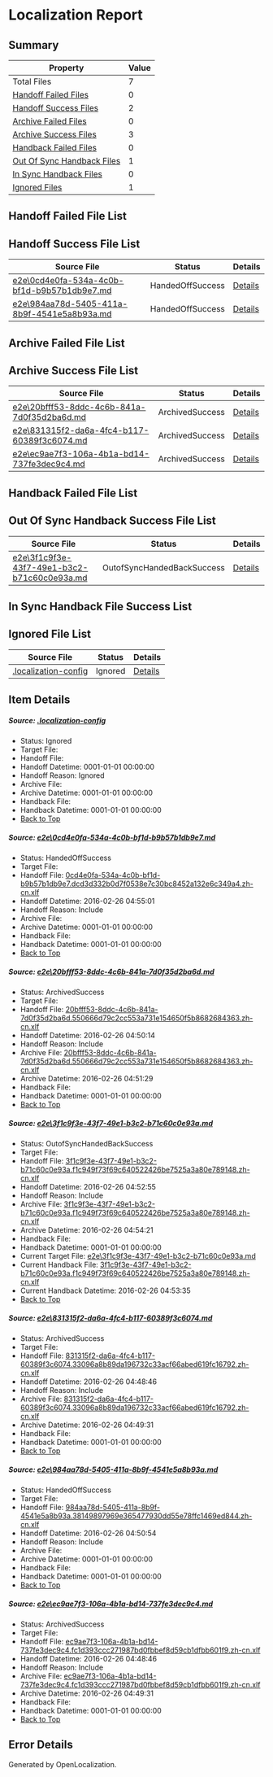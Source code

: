 # <a name='report-top'></a> Localization Report

## Summary
 Property | Value 
 -------- | ----- 
 Total Files | 7
[ Handoff Failed Files ](#handoff-failed-list)| 0
[ Handoff Success Files ](#handoff-success-list)| 2
[ Archive Failed Files ](#archive-failed-list)| 0
[ Archive Success Files ](#archive-success-list)| 3
[ Handback Failed Files ](#handback-failed-list)| 0
[ Out Of Sync Handback Files ](#outofsync-handback-success-list)| 1
[ In Sync Handback Files ](#insync-handback-success-list)| 0
[ Ignored Files ](#ignored-list)| 1

## <a name='handoff-failed-list'></a> Handoff Failed File List

## <a name='handoff-success-list'></a> Handoff Success File List
 Source File | Status | Details 
 ----------- | ------ | ------- 
 [e2e\0cd4e0fa-534a-4c0b-bf1d-b9b57b1db9e7.md](https://github.com/OpenLocalizationTest/oltest/blob/cc4ce31fe97c6f00d5b2256aea9daafee7f61038/e2e/0cd4e0fa-534a-4c0b-bf1d-b9b57b1db9e7.md) | HandedOffSuccess | [Details](#6cd8f05545779b43d85a9eadf1cc056e9c847d931)
 [e2e\984aa78d-5405-411a-8b9f-4541e5a8b93a.md](https://github.com/OpenLocalizationTest/oltest/blob/194ec55d33c94f4d591d75bbcd2c5146b4ebc0e9/e2e/984aa78d-5405-411a-8b9f-4541e5a8b93a.md) | HandedOffSuccess | [Details](#71d21795a6241b3bd662a625de147198659499f85)

## <a name='archive-failed-list'></a> Archive Failed File List

## <a name='archive-success-list'></a> Archive Success File List
 Source File | Status | Details 
 ----------- | ------ | ------- 
 [e2e\20bfff53-8ddc-4c6b-841a-7d0f35d2ba6d.md](https://github.com/OpenLocalizationTest/oltest/blob/7c3ff5a4792aea27063cc1ec5c2bd5da775ae051/e2e/20bfff53-8ddc-4c6b-841a-7d0f35d2ba6d.md) | ArchivedSuccess | [Details](#db3a4299e925d4cf29a52d92fcc7de8d54e660672)
 [e2e\831315f2-da6a-4fc4-b117-60389f3c6074.md](https://github.com/OpenLocalizationTest/oltest/blob/2383b328c80f92809e3a02927ffa26cd4f4610c3/e2e/831315f2-da6a-4fc4-b117-60389f3c6074.md) | ArchivedSuccess | [Details](#82fc3c310587e4b104fb0bc59ae8b211801e46be4)
 [e2e\ec9ae7f3-106a-4b1a-bd14-737fe3dec9c4.md](https://github.com/OpenLocalizationTest/oltest/blob/2383b328c80f92809e3a02927ffa26cd4f4610c3/e2e/ec9ae7f3-106a-4b1a-bd14-737fe3dec9c4.md) | ArchivedSuccess | [Details](#5712c8b572bc4a6bd5ed040262a40544b9b82f366)

## <a name='handback-failed-list'></a> Handback Failed File List

## <a name='outofsync-handback-success-list'></a> Out Of Sync Handback Success File List
 Source File | Status | Details 
 ----------- | ------ | ------- 
 [e2e\3f1c9f3e-43f7-49e1-b3c2-b71c60c0e93a.md](https://github.com/OpenLocalizationTest/oltest/blob/fb5bdc908963c21d8f58d0a2f068e664c4bf375a/e2e/3f1c9f3e-43f7-49e1-b3c2-b71c60c0e93a.md) | OutofSyncHandedBackSuccess | [Details](#b7072175e8d235ec387580453426b0af552bb5653)

## <a name='insync-handback-success-list'></a> In Sync Handback File Success List

## <a name='ignored-list'></a> Ignored File List
 Source File | Status | Details 
 ----------- | ------ | ------- 
 [.localization-config](https://github.com/OpenLocalizationTest/oltest/blob/cc4ce31fe97c6f00d5b2256aea9daafee7f61038/.localization-config) | Ignored | [Details](#66aca4b1c2f43b14ec41e0e427345df94af1d5e10)

## Item Details
##### <a name='66aca4b1c2f43b14ec41e0e427345df94af1d5e10'></a> Source: [.localization-config](https://github.com/OpenLocalizationTest/oltest/blob/cc4ce31fe97c6f00d5b2256aea9daafee7f61038/.localization-config)
* Status: Ignored
* Target File: 
* Handoff File: 
* Handoff Datetime: 0001-01-01 00:00:00
* Handoff Reason: Ignored
* Archive File: 
* Archive Datetime: 0001-01-01 00:00:00
* Handback File: 
* Handback Datetime: 0001-01-01 00:00:00
* [Back to Top](#report-top)

##### <a name='6cd8f05545779b43d85a9eadf1cc056e9c847d931'></a> Source: [e2e\0cd4e0fa-534a-4c0b-bf1d-b9b57b1db9e7.md](https://github.com/OpenLocalizationTest/oltest/blob/cc4ce31fe97c6f00d5b2256aea9daafee7f61038/e2e/0cd4e0fa-534a-4c0b-bf1d-b9b57b1db9e7.md)
* Status: HandedOffSuccess
* Target File: 
* Handoff File: [0cd4e0fa-534a-4c0b-bf1d-b9b57b1db9e7.dcd3d332b0d7f0538e7c30bc8452a132e6c349a4.zh-cn.xlf](https://github.com/OpenLocalizationTestOrg/olhandoff/blob/51b7422c9f69447440c142408cbb73cdb03b8812/ol-handoff/OpenLocalizationTestOrg/oltest.zh-cn/terryjin/ht/0cd4e0fa-534a-4c0b-bf1d-b9b57b1db9e7.dcd3d332b0d7f0538e7c30bc8452a132e6c349a4.zh-cn.xlf)
* Handoff Datetime: 2016-02-26 04:55:01
* Handoff Reason: Include
* Archive File: 
* Archive Datetime: 0001-01-01 00:00:00
* Handback File: 
* Handback Datetime: 0001-01-01 00:00:00
* [Back to Top](#report-top)

##### <a name='db3a4299e925d4cf29a52d92fcc7de8d54e660672'></a> Source: [e2e\20bfff53-8ddc-4c6b-841a-7d0f35d2ba6d.md](https://github.com/OpenLocalizationTest/oltest/blob/7c3ff5a4792aea27063cc1ec5c2bd5da775ae051/e2e/20bfff53-8ddc-4c6b-841a-7d0f35d2ba6d.md)
* Status: ArchivedSuccess
* Target File: 
* Handoff File: [20bfff53-8ddc-4c6b-841a-7d0f35d2ba6d.550666d79c2cc553a731e154650f5b8682684363.zh-cn.xlf](https://github.com/OpenLocalizationTestOrg/olhandoff/blob/b2a8c969f40bb19acfc1e2357b28af3b468f92ad/ol-handoff/OpenLocalizationTestOrg/oltest.zh-cn/terryjin/ht/20bfff53-8ddc-4c6b-841a-7d0f35d2ba6d.550666d79c2cc553a731e154650f5b8682684363.zh-cn.xlf)
* Handoff Datetime: 2016-02-26 04:50:14
* Handoff Reason: Include
* Archive File: [20bfff53-8ddc-4c6b-841a-7d0f35d2ba6d.550666d79c2cc553a731e154650f5b8682684363.zh-cn.xlf](https://github.com/OpenLocalizationTestOrg/olhandoff/blob/bff444c22e1f2eb019aac046a361561f07835f01/ol-handoff/OpenLocalizationTestOrg/oltest.zh-cn/terryjin/ht/archive/20bfff53-8ddc-4c6b-841a-7d0f35d2ba6d.550666d79c2cc553a731e154650f5b8682684363.zh-cn.xlf)
* Archive Datetime: 2016-02-26 04:51:29
* Handback File: 
* Handback Datetime: 0001-01-01 00:00:00
* [Back to Top](#report-top)

##### <a name='b7072175e8d235ec387580453426b0af552bb5653'></a> Source: [e2e\3f1c9f3e-43f7-49e1-b3c2-b71c60c0e93a.md](https://github.com/OpenLocalizationTest/oltest/blob/fb5bdc908963c21d8f58d0a2f068e664c4bf375a/e2e/3f1c9f3e-43f7-49e1-b3c2-b71c60c0e93a.md)
* Status: OutofSyncHandedBackSuccess
* Target File: 
* Handoff File: [3f1c9f3e-43f7-49e1-b3c2-b71c60c0e93a.f1c949f73f69c640522426be7525a3a80e789148.zh-cn.xlf](https://github.com/OpenLocalizationTestOrg/olhandoff/blob/3d4d7e185e5dc1977a3318dbbbaac2a0aa8dc985/ol-handoff/OpenLocalizationTestOrg/oltest.zh-cn/terryjin/ht/3f1c9f3e-43f7-49e1-b3c2-b71c60c0e93a.f1c949f73f69c640522426be7525a3a80e789148.zh-cn.xlf)
* Handoff Datetime: 2016-02-26 04:52:55
* Handoff Reason: Include
* Archive File: [3f1c9f3e-43f7-49e1-b3c2-b71c60c0e93a.f1c949f73f69c640522426be7525a3a80e789148.zh-cn.xlf](https://github.com/OpenLocalizationTestOrg/olhandoff/blob/431175ab120dc76251ba5a9dbabf124aa7fed22a/ol-handoff/OpenLocalizationTestOrg/oltest.zh-cn/terryjin/ht/archive/3f1c9f3e-43f7-49e1-b3c2-b71c60c0e93a.f1c949f73f69c640522426be7525a3a80e789148.zh-cn.xlf)
* Archive Datetime: 2016-02-26 04:54:21
* Handback File: 
* Handback Datetime: 0001-01-01 00:00:00
* Current Target File: [e2e\3f1c9f3e-43f7-49e1-b3c2-b71c60c0e93a.md](https://github.com/OpenLocalizationTestOrg/oltest.zh-cn/blob/c8f23146bbfd696241de54612728556ea849c7e7/e2e/3f1c9f3e-43f7-49e1-b3c2-b71c60c0e93a.md)
* Current Handback File: [3f1c9f3e-43f7-49e1-b3c2-b71c60c0e93a.f1c949f73f69c640522426be7525a3a80e789148.zh-cn.xlf](https://github.com/OpenLocalizationTestOrg/olhandback/blob/712a1cb9324e65806a82deb2f49284339d11b02b/ol-handback/OpenLocalizationTestOrg/oltest.zh-cn/terryjin/ht/3f1c9f3e-43f7-49e1-b3c2-b71c60c0e93a.f1c949f73f69c640522426be7525a3a80e789148.zh-cn.xlf)
* Current Handback Datetime: 2016-02-26 04:53:35
* [Back to Top](#report-top)

##### <a name='82fc3c310587e4b104fb0bc59ae8b211801e46be4'></a> Source: [e2e\831315f2-da6a-4fc4-b117-60389f3c6074.md](https://github.com/OpenLocalizationTest/oltest/blob/2383b328c80f92809e3a02927ffa26cd4f4610c3/e2e/831315f2-da6a-4fc4-b117-60389f3c6074.md)
* Status: ArchivedSuccess
* Target File: 
* Handoff File: [831315f2-da6a-4fc4-b117-60389f3c6074.33096a8b89da196732c33acf66abed619fc16792.zh-cn.xlf](https://github.com/OpenLocalizationTestOrg/olhandoff/blob/6c21876685d0bf6742158b34fd7da88917bfaa62/ol-handoff/OpenLocalizationTestOrg/oltest.zh-cn/terryjin/ht/831315f2-da6a-4fc4-b117-60389f3c6074.33096a8b89da196732c33acf66abed619fc16792.zh-cn.xlf)
* Handoff Datetime: 2016-02-26 04:48:46
* Handoff Reason: Include
* Archive File: [831315f2-da6a-4fc4-b117-60389f3c6074.33096a8b89da196732c33acf66abed619fc16792.zh-cn.xlf](https://github.com/OpenLocalizationTestOrg/olhandoff/blob/69b9b3cb8a54ce0aa633af75233cbfbfc341114e/ol-handoff/OpenLocalizationTestOrg/oltest.zh-cn/terryjin/ht/archive/831315f2-da6a-4fc4-b117-60389f3c6074.33096a8b89da196732c33acf66abed619fc16792.zh-cn.xlf)
* Archive Datetime: 2016-02-26 04:49:31
* Handback File: 
* Handback Datetime: 0001-01-01 00:00:00
* [Back to Top](#report-top)

##### <a name='71d21795a6241b3bd662a625de147198659499f85'></a> Source: [e2e\984aa78d-5405-411a-8b9f-4541e5a8b93a.md](https://github.com/OpenLocalizationTest/oltest/blob/194ec55d33c94f4d591d75bbcd2c5146b4ebc0e9/e2e/984aa78d-5405-411a-8b9f-4541e5a8b93a.md)
* Status: HandedOffSuccess
* Target File: 
* Handoff File: [984aa78d-5405-411a-8b9f-4541e5a8b93a.38149897969e365477930dd55e78ffc1469ed844.zh-cn.xlf](https://github.com/OpenLocalizationTestOrg/olhandoff/blob/0168fd15f0e72885ec0025220834e3971d9eb5a0/ol-handoff/OpenLocalizationTestOrg/oltest.zh-cn/terryjin/ht/984aa78d-5405-411a-8b9f-4541e5a8b93a.38149897969e365477930dd55e78ffc1469ed844.zh-cn.xlf)
* Handoff Datetime: 2016-02-26 04:50:54
* Handoff Reason: Include
* Archive File: 
* Archive Datetime: 0001-01-01 00:00:00
* Handback File: 
* Handback Datetime: 0001-01-01 00:00:00
* [Back to Top](#report-top)

##### <a name='5712c8b572bc4a6bd5ed040262a40544b9b82f366'></a> Source: [e2e\ec9ae7f3-106a-4b1a-bd14-737fe3dec9c4.md](https://github.com/OpenLocalizationTest/oltest/blob/2383b328c80f92809e3a02927ffa26cd4f4610c3/e2e/ec9ae7f3-106a-4b1a-bd14-737fe3dec9c4.md)
* Status: ArchivedSuccess
* Target File: 
* Handoff File: [ec9ae7f3-106a-4b1a-bd14-737fe3dec9c4.fc1d393ccc271987bd0fbbef8d59cb1dfbb601f9.zh-cn.xlf](https://github.com/OpenLocalizationTestOrg/olhandoff/blob/6c21876685d0bf6742158b34fd7da88917bfaa62/ol-handoff/OpenLocalizationTestOrg/oltest.zh-cn/terryjin/ht/ec9ae7f3-106a-4b1a-bd14-737fe3dec9c4.fc1d393ccc271987bd0fbbef8d59cb1dfbb601f9.zh-cn.xlf)
* Handoff Datetime: 2016-02-26 04:48:46
* Handoff Reason: Include
* Archive File: [ec9ae7f3-106a-4b1a-bd14-737fe3dec9c4.fc1d393ccc271987bd0fbbef8d59cb1dfbb601f9.zh-cn.xlf](https://github.com/OpenLocalizationTestOrg/olhandoff/blob/69b9b3cb8a54ce0aa633af75233cbfbfc341114e/ol-handoff/OpenLocalizationTestOrg/oltest.zh-cn/terryjin/ht/archive/ec9ae7f3-106a-4b1a-bd14-737fe3dec9c4.fc1d393ccc271987bd0fbbef8d59cb1dfbb601f9.zh-cn.xlf)
* Archive Datetime: 2016-02-26 04:49:31
* Handback File: 
* Handback Datetime: 0001-01-01 00:00:00
* [Back to Top](#report-top)


## Error Details

Generated by OpenLocalization.
